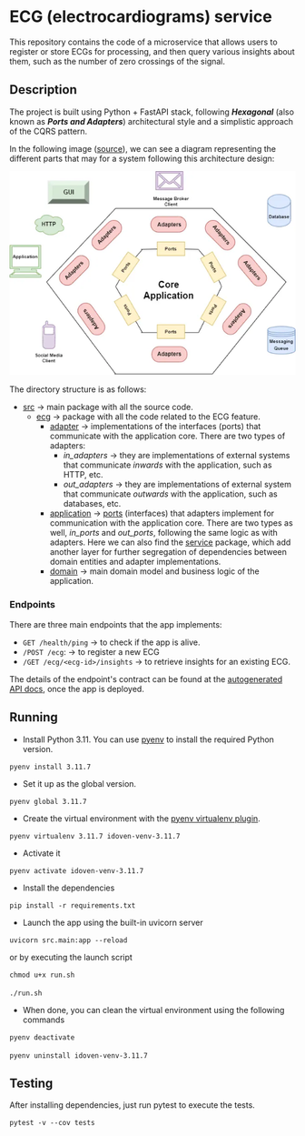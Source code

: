 # ECG (electrocardiograms) service

This repository contains the code of a microservice that allows users to register or store ECGs for processing, 
and then query various insights about them, such as the number of zero crossings of the signal.

## Description

The project is built using Python + FastAPI stack, following _**Hexagonal**_
(also known as _**Ports and Adapters**_) architectural style and a simplistic approach of the CQRS pattern.

In the following image ([source](https://betterprogramming.pub/a-quick-and-practical-example-of-hexagonal-architecture-in-java-8d57c419250d)), we can see a diagram representing the different parts that may for a
system following this architecture design:

![hexagonal_architecture](resources/hexagonal_architecture.png)

The directory structure is as follows:
- [src](src) &rarr; main package with all the source code.
  - [ecg](src/ecg) &rarr; package with all the code related to the ECG feature.
    - [adapter](src/ecg/adapter) &rarr; implementations of the interfaces (ports) that communicate with the application core.
        There are two types of adapters:
      - *in_adapters* &rarr; they are implementations of external systems that communicate *inwards* with the 
      application, such as HTTP, etc.
      - *out_adapters* &rarr; they are implementations of external system that communicate *outwards* with the
      application, such as databases, etc.
    - [application](src/ecg/application) &rarr; [ports](src/ecg/application/port) (interfaces) that adapters implement for 
    communication with the application core. There are two types as well, *in_ports* and *out_ports*, following the
    same logic as with adapters.
    Here we can also find the [service](src/ecg/application/service) package, which add another layer for further 
    segregation of dependencies between domain entities and adapter implementations.
    - [domain](src/ecg/domain) &rarr; main domain model and business logic of the application.


### Endpoints
There are three main endpoints that the app implements:
* `GET /health/ping` &rarr; to check if the app is alive.
* `/POST /ecg`: &rarr; to register a new ECG
* `/GET /ecg/<ecg-id>/insights` &rarr; to retrieve insights for an existing ECG.

The details of the endpoint's contract can be found at the [autogenerated API docs](http://127.0.0.1:8000/docs),
once the app is deployed.


## Running

* Install Python 3.11. You can use [pyenv](https://github.com/pyenv/pyenv?tab=readme-ov-file#installation) 
to install the required Python version.
```shell
pyenv install 3.11.7
```

* Set it up as the global version.
```shell
pyenv global 3.11.7
```

* Create the virtual environment with the [pyenv virtualenv plugin](https://github.com/pyenv/pyenv-virtualenv).
```shell
pyenv virtualenv 3.11.7 idoven-venv-3.11.7
```

* Activate it
```shell
pyenv activate idoven-venv-3.11.7
```

* Install the dependencies
```shell
pip install -r requirements.txt
```

* Launch the app using the built-in uvicorn server
```shell
uvicorn src.main:app --reload
```
or by executing the launch script
```shell
chmod u+x run.sh

./run.sh
```

* When done, you can clean the virtual environment using the following commands
```shell
pyenv deactivate

pyenv uninstall idoven-venv-3.11.7
```

## Testing

After installing dependencies, just run pytest to execute the tests.
```shell
pytest -v --cov tests
```
